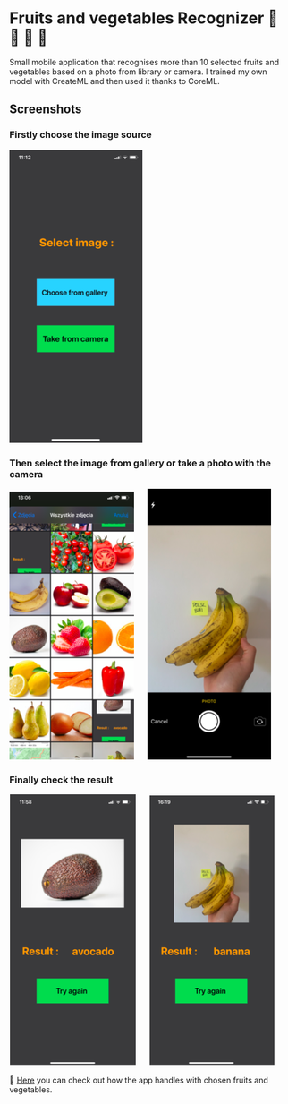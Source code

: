 # Fruits and vegetables Recognizer :banana: :pear: :apple: :tomato: 
Small mobile application that recognises more than 10 selected fruits and vegetables based on a photo from library or camera. I trained my own model with CreateML and then used it thanks to CoreML.

## Screenshots 

### Firstly choose the image source 
![selectScreen](/Readme/selectScreen.png)


### Then select the image from gallery or take a photo with the camera
![galleryView](/Readme/galleryView.png) &nbsp;&nbsp;&nbsp;&nbsp; ![cameraView](/Readme/cameraView.png)

### Finally check the result 
![avocadoResult](/Readme/avocadoResult.png) &nbsp;&nbsp;&nbsp;&nbsp; ![bananaResult](/Readme/bananaResult.png)

:movie_camera: [Here](https://youtu.be/3ld2BBBNV-I) you can check out how the app handles with chosen fruits and vegetables.
